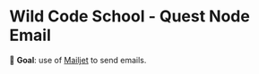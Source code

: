 # Wild Code School - Quest Node Email

🎯 **Goal**: use of [Mailjet](https://app.mailjet.com/dashboard) to send emails.
